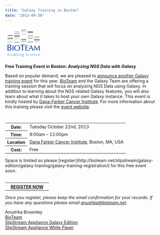 ```yaml
---
title: "Galaxy Training in Boston"
date: "2013-09-30"
---
```


<div class='right'><a href='http://bioteam.net/slipstream/galaxy-edition/galaxy-training/'><img src="/src/images/logos/BioTeamLogo154.gif" alt="Analyzing NGS Data with Galaxy" width="120" /></a></div>

**Free Training Event in Boston: *Analyzing NGS Data with Galaxy***

Based on popular demand, we are pleased to [announce another Galaxy training event](http://bioteam.net/slipstream/galaxy-edition/galaxy-training/) for this year.  [BioTeam](http://bioteam.net/) and the Galaxy Team are offering a training session that will focus on analyzing NGS Data using Galaxy.  In addition to learning about the NGS related Galaxy features, you will also learn about what it takes to host your own Galaxy instance.  This event is kindly hosted by [Dana-Farber Cancer Institute](http://www.dana-farber.org/).  For more information about this training please visit the [event website](http://bioteam.net/slipstream/galaxy-edition/galaxy-training/).

<br />

<table>
  <tr>
    <th> Date: </th>
    <td> Tuesday October 22nd, 2013 </td>
  </tr>
  <tr>
    <th> Time: </th>
    <td> 9:00am – 12:00pm </td>
  </tr>
  <tr>
    <th> Location </th>
    <td> <a href='http://www.dana-farber.org/'>Dana Farber Cancer Institute</a>, Boston, MA, USA </td>
  </tr>
  <tr>
    <th> Cost: </th>
    <td> Free </td>
  </tr>
</table>


<div class='center'>
<div class='red'>Space is limited so please [register](http://bioteam.net/slipstream/galaxy-edition/galaxy-training/galaxy-training-registration/) for this free event soon.</div>
<br />
<table>
  <tr>
    <th> &nbsp;&nbsp; <a href='http://bioteam.net/slipstream/galaxy-edition/galaxy-training/galaxy-training-registration/'>REGISTER NOW</a>  &nbsp;&nbsp;  </th>
  </tr>
</table>

</div>

*Once you register, please keep the email confirmation for your records.  If you have any questions please email anushka@bioteam.net.*

Anushka Brownley<br />
[BioTeam](http://www.bioteam.net)<br />
[SlipStream Appliance Galaxy Edition](http://bioteam.net/slipstream/galaxy-edition/)<br />
[SlipStream Appliance White Paper](http://bioteam.net/wp-content/uploads/2013/03/SlipStream_Galaxy-White_Paper.pdf)
